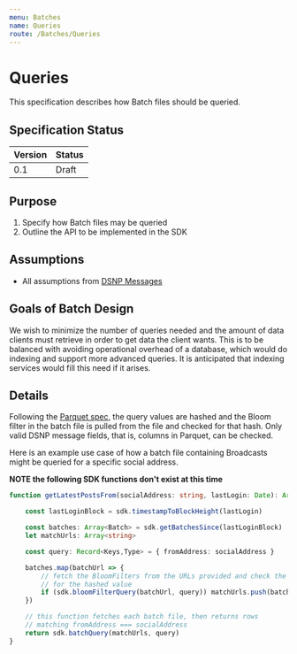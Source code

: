 ```yaml
---
menu: Batches
name: Queries
route: /Batches/Queries
---
```


# Queries

This specification describes how Batch files should be queried.


## Specification Status

| Version | Status |
---------- | ---------
| 0.1     | Draft |

## Purpose

1. Specify how Batch files may be queried
1. Outline the API to be implemented in the SDK

## Assumptions
* All assumptions from [DSNP Messages](/Messages/Overview)

## Goals of Batch Design
We wish to minimize the number of queries needed and the amount of data clients must retrieve in order to get data the client wants.
This is to be balanced with avoiding operational overhead of a database, which would do indexing and support more advanced queries.
It is anticipated that indexing services would fill this need if it arises.

## Details
Following the [Parquet spec](https://github.com/apache/parquet-format), the query values are hashed and the Bloom filter in the batch file is pulled from the file and checked for that hash.
Only valid DSNP message fields, that is, columns in Parquet, can be checked.

Here is an example use case of how a batch file containing Broadcasts might be queried for a specific social address.

**NOTE the following SDK functions don't exist at this time**

```typescript
function getLatestPostsFrom(socialAddress: string, lastLogin: Date): Array<DSNPMessage> {

    const lastLoginBlock = sdk.timestampToBlockHeight(lastLogin)

    const batches: Array<Batch> = sdk.getBatchesSince(lastLoginBlock)
    let matchUrls: Array<string>

    const query: Record<Keys,Type> = { fromAddress: socialAddress }

    batches.map(batchUrl => {
        // fetch the BloomFilters from the URLs provided and check the filters
        // for the hashed value
        if (sdk.bloomFilterQuery(batchUrl, query)) matchUrls.push(batchUrl)
    })

    // this function fetches each batch file, then returns rows
    // matching fromAddress === socialAddress
    return sdk.batchQuery(matchUrls, query)
}
```
